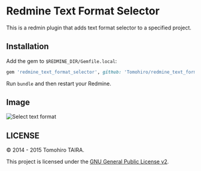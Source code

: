 Redmine Text Format Selector
================================================================================

This is a redmin plugin that adds text format selector to a specified project.


Installation
--------------------------------------------------------------------------------

Add the gem to `$REDMINE_DIR/Gemfile.local`:

```ruby
gem 'redmine_text_format_selector', github: 'Tomohiro/redmine_text_format_selector'
```

Run `bundle` and then restart your Redmine.


Image
--------------------------------------------------------------------------------

![Select text format](http://f.cl.ly/items/2a1E3H1e1J1S1E42412T/redmine_text_format_selector_image.png)


LICENSE
--------------------------------------------------------------------------------

&copy; 2014 - 2015 Tomohiro TAIRA.

This project is licensed under the [GNU General Public License v2](http://www.gnu.org/licenses/old-licenses/gpl-2.0.html).
